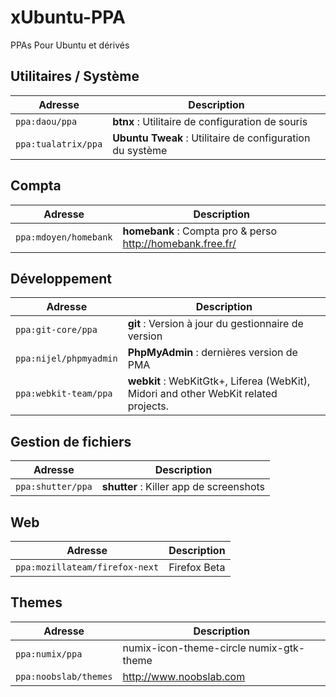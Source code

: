 xUbuntu-PPA
=========
PPAs Pour Ubuntu et dérivés

## Utilitaires / Système 
|Adresse|Description|
|------- | -------|
|`ppa:daou/ppa`|**btnx** : Utilitaire de configuration de souris|
|`ppa:tualatrix/ppa`|**Ubuntu Tweak** : Utilitaire de configuration du système|

## Compta 
|Adresse|Description|
|------- | -------|
|`ppa:mdoyen/homebank`|**homebank** : Compta pro & perso http://homebank.free.fr/|

## Développement
|Adresse|Description|
|------- | -------|
|`ppa:git-core/ppa`|**git** : Version à jour du gestionnaire de version|
|`ppa:nijel/phpmyadmin`|**PhpMyAdmin** : dernières version de PMA|
|`ppa:webkit-team/ppa`|**webkit** : WebKitGtk+, Liferea (WebKit), Midori and other WebKit related projects.|

## Gestion de fichiers
|Adresse|Description|
|------- | -------|
|`ppa:shutter/ppa`|**shutter** : Killer app de screenshots|

## Web
|Adresse|Description|
|------- | -------|
|`ppa:mozillateam/firefox-next` | Firefox Beta|


## Themes
|Adresse|Description|
|------- | -------|
|`ppa:numix/ppa` | numix-icon-theme-circle numix-gtk-theme |
|`ppa:noobslab/themes`| http://www.noobslab.com|


